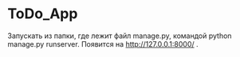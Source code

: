 # ToDo_App
Запускать из папки, где лежит файл manage.py, командой python manage.py runserver.
Появится на http://127.0.0.1:8000/ .
